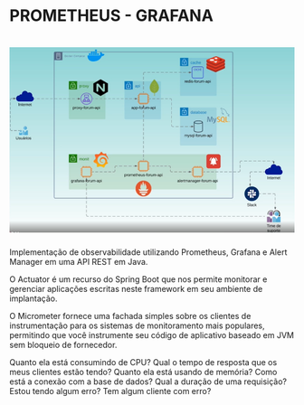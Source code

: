 # PROMETHEUS - GRAFANA

<h1 align="center">
  <img alt="" title="" src="github/diagrama.png">
</h1>

Implementação de observabilidade utilizando Prometheus, Grafana e Alert Manager em uma API REST em Java.

O Actuator é um recurso do Spring Boot que nos permite monitorar e gerenciar aplicações escritas neste framework em seu ambiente de implantação.

O Micrometer fornece uma fachada simples sobre os clientes de instrumentação para os sistemas de monitoramento mais populares, permitindo que você instrumente seu código de aplicativo baseado em JVM sem bloqueio de fornecedor.

Quanto ela está consumindo de CPU?
Qual o tempo de resposta que os meus clientes estão tendo? 
Quanto ela está usando de memória?
Como está a conexão com a base de dados?
Qual a duração de uma requisição?
Estou tendo algum erro?
Tem algum cliente com erro?